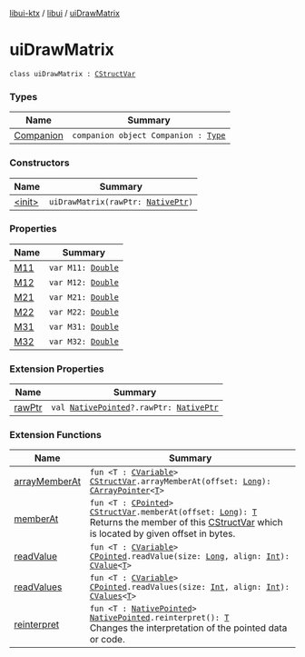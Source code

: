 [libui-ktx](../../index.md) / [libui](../index.md) / [uiDrawMatrix](./index.md)

# uiDrawMatrix

`class uiDrawMatrix : `[`CStructVar`](../../kotlinx.cinterop/-c-struct-var/index.md)

### Types

| Name | Summary |
|---|---|
| [Companion](-companion.md) | `companion object Companion : `[`Type`](../../kotlinx.cinterop/-c-struct-var/-type/index.md) |

### Constructors

| Name | Summary |
|---|---|
| [&lt;init&gt;](-init-.md) | `uiDrawMatrix(rawPtr: `[`NativePtr`](../../kotlinx.cinterop/-native-ptr.md)`)` |

### Properties

| Name | Summary |
|---|---|
| [M11](-m11.md) | `var M11: `[`Double`](https://kotlinlang.org/api/latest/jvm/stdlib/kotlin/-double/index.html) |
| [M12](-m12.md) | `var M12: `[`Double`](https://kotlinlang.org/api/latest/jvm/stdlib/kotlin/-double/index.html) |
| [M21](-m21.md) | `var M21: `[`Double`](https://kotlinlang.org/api/latest/jvm/stdlib/kotlin/-double/index.html) |
| [M22](-m22.md) | `var M22: `[`Double`](https://kotlinlang.org/api/latest/jvm/stdlib/kotlin/-double/index.html) |
| [M31](-m31.md) | `var M31: `[`Double`](https://kotlinlang.org/api/latest/jvm/stdlib/kotlin/-double/index.html) |
| [M32](-m32.md) | `var M32: `[`Double`](https://kotlinlang.org/api/latest/jvm/stdlib/kotlin/-double/index.html) |

### Extension Properties

| Name | Summary |
|---|---|
| [rawPtr](../../kotlinx.cinterop/raw-ptr.md) | `val `[`NativePointed`](../../kotlinx.cinterop/-native-pointed/index.md)`?.rawPtr: `[`NativePtr`](../../kotlinx.cinterop/-native-ptr.md) |

### Extension Functions

| Name | Summary |
|---|---|
| [arrayMemberAt](../../kotlinx.cinterop/array-member-at.md) | `fun <T : `[`CVariable`](../../kotlinx.cinterop/-c-variable/index.md)`> `[`CStructVar`](../../kotlinx.cinterop/-c-struct-var/index.md)`.arrayMemberAt(offset: `[`Long`](https://kotlinlang.org/api/latest/jvm/stdlib/kotlin/-long/index.html)`): `[`CArrayPointer`](../../kotlinx.cinterop/-c-array-pointer.md)`<`[`T`](../../kotlinx.cinterop/array-member-at.md#T)`>` |
| [memberAt](../../kotlinx.cinterop/member-at.md) | `fun <T : `[`CPointed`](../../kotlinx.cinterop/-c-pointed/index.md)`> `[`CStructVar`](../../kotlinx.cinterop/-c-struct-var/index.md)`.memberAt(offset: `[`Long`](https://kotlinlang.org/api/latest/jvm/stdlib/kotlin/-long/index.html)`): `[`T`](../../kotlinx.cinterop/member-at.md#T)<br>Returns the member of this [CStructVar](../../kotlinx.cinterop/-c-struct-var/index.md) which is located by given offset in bytes. |
| [readValue](../../kotlinx.cinterop/read-value.md) | `fun <T : `[`CVariable`](../../kotlinx.cinterop/-c-variable/index.md)`> `[`CPointed`](../../kotlinx.cinterop/-c-pointed/index.md)`.readValue(size: `[`Long`](https://kotlinlang.org/api/latest/jvm/stdlib/kotlin/-long/index.html)`, align: `[`Int`](https://kotlinlang.org/api/latest/jvm/stdlib/kotlin/-int/index.html)`): `[`CValue`](../../kotlinx.cinterop/-c-value/index.md)`<`[`T`](../../kotlinx.cinterop/read-value.md#T)`>` |
| [readValues](../../kotlinx.cinterop/read-values.md) | `fun <T : `[`CVariable`](../../kotlinx.cinterop/-c-variable/index.md)`> `[`CPointed`](../../kotlinx.cinterop/-c-pointed/index.md)`.readValues(size: `[`Int`](https://kotlinlang.org/api/latest/jvm/stdlib/kotlin/-int/index.html)`, align: `[`Int`](https://kotlinlang.org/api/latest/jvm/stdlib/kotlin/-int/index.html)`): `[`CValues`](../../kotlinx.cinterop/-c-values/index.md)`<`[`T`](../../kotlinx.cinterop/read-values.md#T)`>` |
| [reinterpret](../../kotlinx.cinterop/reinterpret.md) | `fun <T : `[`NativePointed`](../../kotlinx.cinterop/-native-pointed/index.md)`> `[`NativePointed`](../../kotlinx.cinterop/-native-pointed/index.md)`.reinterpret(): `[`T`](../../kotlinx.cinterop/reinterpret.md#T)<br>Changes the interpretation of the pointed data or code. |
